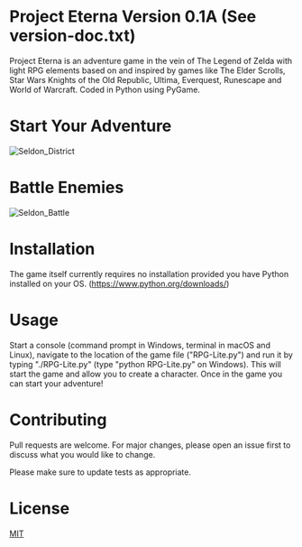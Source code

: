 # Project Eterna Version 0.1A (See version-doc.txt)

Project Eterna is an adventure game in the vein of The Legend of Zelda
with light RPG elements based on and inspired by games like The Elder Scrolls, 
Star Wars Knights of the Old Republic, Ultima, Everquest, Runescape and 
World of Warcraft. Coded in Python using PyGame.

# Start Your Adventure

![Seldon_District](https://user-images.githubusercontent.com/49097168/158510760-b4cd1c3d-9681-4698-a79d-1e422ba4424e.png)

# Battle Enemies 

![Seldon_Battle](https://user-images.githubusercontent.com/49097168/158510889-21cfeb37-35b5-4914-aeaa-c7d4e19ea246.png)

# Installation

The game itself currently requires no installation provided you have Python 
installed on your OS. (https://www.python.org/downloads/)

# Usage

Start a console (command prompt in Windows, terminal in macOS and Linux),
navigate to the location of the game file ("RPG-Lite.py") and run it by
typing "./RPG-Lite.py" (type "python RPG-Lite.py" on Windows). This will 
start the game and allow you to create a character. Once in the game you 
can start your adventure!

# Contributing
Pull requests are welcome. For major changes, please open an issue first 
to discuss what you would like to change.

Please make sure to update tests as appropriate.

# License
[MIT](https://choosealicense.com/licenses/mit/)
